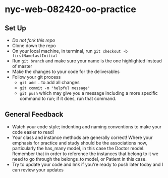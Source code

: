 # nyc-web-082420-oo-practice

## Set Up
- *Do not fork this repo*
- Clone down the repo
- On your local machine, in terminal, run `git checkout -b firstNamelastInitial`
- Run `git branch` and make sure your name is the one highlighted instead of master
- Make the changes to your code for the deliverables
- Follow your git process
    - `git add .` to add all changes
    - `git commit -m "helpful message"`
    - `git push` which may give you a message including a more specific command to run; if it does, run that command. 

## General Feedback
- Watch your code style; indenting and naming conventions to make your code easier to read! 
- Your class and instance methods are generally correct! Where your emphasis for practice and study should be the associations now, particularly the has_many model, in this case the Doctor model. Remember that in order to reference the instances that belong to it we need to go through the belongs_to model, or Patient in this case. 
- Try to update your code and lmk if you're ready to push later today and I can review your updates
